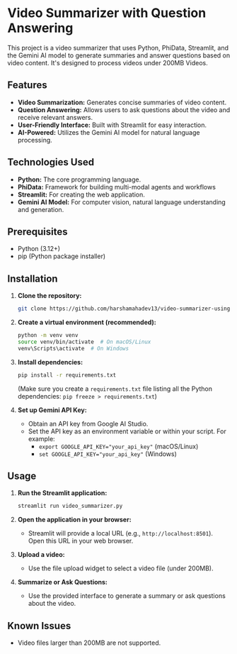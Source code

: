 # Video Summarizer with Question Answering

This project is a video summarizer that uses Python, PhiData, Streamlit, and the Gemini AI model to generate summaries and answer questions based on video content. It's designed to process videos under 200MB Videos.

## Features

* **Video Summarization:** Generates concise summaries of video content.
* **Question Answering:** Allows users to ask questions about the video and receive relevant answers.
* **User-Friendly Interface:** Built with Streamlit for easy interaction.
* **AI-Powered:** Utilizes the Gemini AI model for natural language processing.

## Technologies Used

* **Python:** The core programming language.
* **PhiData:** Framework for building multi-modal agents and workflows
* **Streamlit:** For creating the web application.
* **Gemini AI Model:** For computer vision, natural language understanding and generation.

## Prerequisites

* Python (3.12+)
* pip (Python package installer)

## Installation

1.  **Clone the repository:**

    ```bash
    git clone https://github.com/harshamahadev13/video-summarizer-using-phidata-and-streamlit
    ```

2.  **Create a virtual environment (recommended):**

    ```bash
    python -m venv venv
    source venv/bin/activate  # On macOS/Linux
    venv\Scripts\activate  # On Windows
    ```

3.  **Install dependencies:**

    ```bash
    pip install -r requirements.txt
    ```

    (Make sure you create a `requirements.txt` file listing all the Python dependencies: `pip freeze > requirements.txt`)

4.  **Set up Gemini API Key:**
    * Obtain an API key from Google AI Studio.
    * Set the API key as an environment variable or within your script. For example:
        * `export GOOGLE_API_KEY="your_api_key"` (macOS/Linux)
        * `set GOOGLE_API_KEY="your_api_key"` (Windows)



## Usage

1.  **Run the Streamlit application:**

    ```bash
    streamlit run video_summarizer.py
    ```

2.  **Open the application in your browser:**

    * Streamlit will provide a local URL (e.g., `http://localhost:8501`). Open this URL in your web browser.

3.  **Upload a video:**
    * Use the file upload widget to select a video file (under 200MB).

4.  **Summarize or Ask Questions:**
    * Use the provided interface to generate a summary or ask questions about the video.



## Known Issues

* Video files larger than 200MB are not supported.

